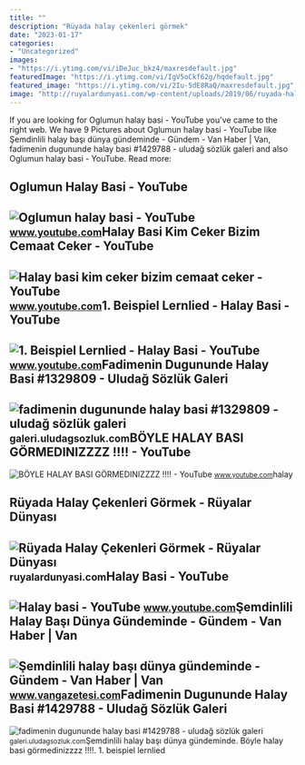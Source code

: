 ```yaml
---
title: ""
description: "Rüyada halay çekenleri görmek"
date: "2023-01-17"
categories:
- "Uncategorized"
images:
- "https://i.ytimg.com/vi/iDeJuc_bkz4/maxresdefault.jpg"
featuredImage: "https://i.ytimg.com/vi/IgV5oCkf62g/hqdefault.jpg"
featured_image: "https://i.ytimg.com/vi/2Iu-5dE8RaQ/maxresdefault.jpg"
image: "http://ruyalardunyasi.com/wp-content/uploads/2019/06/ruyada-halay-cekenleri-gormek.jpg"
---
```


If you are looking for Oglumun halay basi - YouTube you've came to the right web. We have 9 Pictures about Oglumun halay basi - YouTube like Şemdinlili halay başı dünya gündeminde - Gündem - Van Haber | Van, fadimenin dugununde halay basi #1429788 - uludağ sözlük galeri and also Oglumun halay basi - YouTube. Read more:

Oglumun Halay Basi - YouTube
----------------------------

 ![Oglumun halay basi - YouTube](https://i.ytimg.com/vi/KcPMs8EGB5c/maxresdefault.jpg) <small>www.youtube.com</small>Halay Basi Kim Ceker Bizim Cemaat Ceker - YouTube
-------------------------------------------------

 ![Halay basi kim ceker bizim cemaat ceker - YouTube](https://i.ytimg.com/vi/iDeJuc_bkz4/maxresdefault.jpg) <small>www.youtube.com</small>1. Beispiel Lernlied - Halay Basi - YouTube
-------------------------------------------

 ![1. Beispiel Lernlied - Halay Basi - YouTube](https://i.ytimg.com/vi/IgV5oCkf62g/hqdefault.jpg) <small>www.youtube.com</small>Fadimenin Dugununde Halay Basi #1329809 - Uludağ Sözlük Galeri
--------------------------------------------------------------

 ![fadimenin dugununde halay basi #1329809 - uludağ sözlük galeri](https://galeri13.uludagsozluk.com/610/fadimenin-dugununde-halay-basi_1329809.jpg) <small>galeri.uludagsozluk.com</small>BÖYLE HALAY BASI GÖRMEDINIZZZZ !!!! - YouTube
---------------------------------------------

 ![BÖYLE HALAY BASI GÖRMEDINIZZZZ !!!! - YouTube](https://i.ytimg.com/vi/2Iu-5dE8RaQ/maxresdefault.jpg) <small>www.youtube.com</small>halay

Rüyada Halay Çekenleri Görmek - Rüyalar Dünyası
-----------------------------------------------

 ![Rüyada Halay Çekenleri Görmek - Rüyalar Dünyası](http://ruyalardunyasi.com/wp-content/uploads/2019/06/ruyada-halay-cekenleri-gormek.jpg) <small>ruyalardunyasi.com</small>Halay Basi - YouTube
--------------------

 ![Halay basi - YouTube](https://i.ytimg.com/vi/_vueHeiMtXA/maxresdefault.jpg) <small>www.youtube.com</small>Şemdinlili Halay Başı Dünya Gündeminde - Gündem - Van Haber | Van
-----------------------------------------------------------------

 ![Şemdinlili halay başı dünya gündeminde - Gündem - Van Haber | Van](https://www.vangazetesi.com/images/haberler/2022/08/semdilili-halay-basi-dunya-gundeminde-5946.jpg) <small>www.vangazetesi.com</small>Fadimenin Dugununde Halay Basi #1429788 - Uludağ Sözlük Galeri
--------------------------------------------------------------

 ![fadimenin dugununde halay basi #1429788 - uludağ sözlük galeri](https://galeri13.uludagsozluk.com/662/fadimenin-dugununde-halay-basi_1429788.jpg) <small>galeri.uludagsozluk.com</small>Şemdinlili halay başı dünya gündeminde. Böyle halay basi görmedinizzzz !!!!. 1. beispiel lernlied
